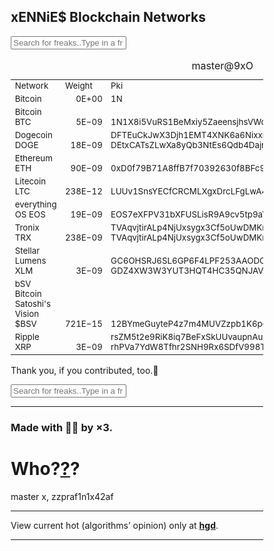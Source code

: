 <html>
<head>
<meta name="viewport" content="width=device-width, initial-scale=0.25">
<style>
* {
  box-sizing: border-box;
}

#myInput {
  background-image: url(https://avatars1.githubusercontent.com/u/13474314?s=24&v=4);
  background-position: 10px 10px;
  background-repeat: no-repeat;
  width: 100%;
  font-size: 16px;
  padding: 12px 20px 12px 40px;
  border: 1px solid #ddd;
  margin-bottom: 12px;
}

#myTable {
  border-collapse: collapse;
  width: 100%;
  border: 1px solid #ddd;
  font-size: 18px;
}

#myTable th, #myTable td {
  text-align: left;
  padding: 12px;
}

#myTable tr {
  border-bottom: 1px solid #ddd;
}

#myTable tr.header, #myTable tr:hover {
  background-color: #f1f1f1;
}
</style>
</head>
<body>
<h2>xENNiE$ Blockchain Networks</h2>
<input type="text" id="myInput" onkeyup="myFunction()" placeholder="Search for freaks..Type in a fr↑">


<table id="myTable" cellspacing="0" cellpadding="3">
<caption>master@9xO</caption>
<tr>
<td  valign="bottom"  align="left"  style=" font-size:10pt;">Network</td>
<td  valign="bottom"  align="left"  style=" font-size:10pt;">Weight</td>
<td  valign="bottom"  align="left"  style=" font-size:10pt;">Pki</td>
<td  style=""></td>
</tr>
<tr>
<td  valign="bottom"  align="left"  style=" font-size:10pt;">Bitcoin</td>
<td  valign="bottom"  align="right"  style=" font-size:10pt;">0E+00</td>
<td  valign="bottom"  align="left"  style=" font-size:10pt;">1N</td>
<td  style=""></td>
</tr>
<tr>
<td  valign="bottom"  align="left"  style=" font-size:10pt;">Bitcoin BTC</td>
<td  valign="bottom"  align="right"  style=" font-size:10pt;">5E&#8722;09</td>
<td  valign="bottom"  align="left"  style=" font-size:10pt;">1N1X8i5VuRS1BeMxiy5ZaeensjhsVWdQeC</td>
<td  style=""></td>
</tr>
<tr>
<td  valign="bottom"  align="left"  style=" font-size:10pt;">Dogecoin DOGE</td>
<td  valign="bottom"  align="right"  style=" font-size:10pt;">18E&#8722;09</td>
<td  valign="bottom"  align="left"  style=" font-size:10pt;">DFTEuCkJwX3Djh1EMT4XNK6a6NixxrMfhx DEtxCATsZLwXa8yQb3NtEs6Qdb4Dajr1Sx</td>
<td  style=""></td>
</tr>
<tr>
<td  valign="bottom"  align="left"  style=" font-size:10pt;">Ethereum ETH</td>
<td  valign="bottom"  align="right"  style=" font-size:10pt;">90E&#8722;09</td>
<td  valign="bottom"  align="left"  style=" font-size:10pt;">0xD0f79B71A8ffB7f70392630f8BFc900fcA27af42</td>
<td  style=""></td>
</tr>
<tr>
<td  valign="bottom"  align="left"  style=" font-size:10pt;">Litecoin LTC</td>
<td  valign="bottom"  align="right"  style=" font-size:10pt;">238E&#8722;12</td>
<td  valign="bottom"  align="left"  style=" font-size:10pt;">LUUv1SnsYECfCRCMLXgxDrcLFgLwA4PRaf</td>
<td  style=""></td>
</tr>
<tr>
<td  valign="bottom"  align="left"  style=" font-size:10pt;">everything OS EOS</td>
<td  valign="bottom"  align="right"  style=" font-size:10pt;">19E&#8722;09</td>
<td  valign="bottom"  align="left"  style=" font-size:10pt;">EOS7eXFPV31bXFUSLisR9A9cv5tp9aVdPKWH1NWjWy3vCukKn3E3G</td>
<td  style=""></td>
</tr>
<tr>
<td  valign="bottom"  align="left"  style=" font-size:10pt;">Tronix TRX</td>
<td  valign="bottom"  align="right"  style=" font-size:10pt;">238E&#8722;09</td>
<td  valign="bottom"  align="left"  style=" font-size:10pt;">TVAqvjtirALp4NjUxsygx3Cf5oUwDMKmSf TVAqvjtirALp4NjUxsygx3Cf5oUwDMKmSf</td>
<td  style=""></td>
</tr>
<tr>
<td  valign="bottom"  align="left"  style=" font-size:10pt;">Stellar Lumens XLM</td>
<td  valign="bottom"  align="right"  style=" font-size:10pt;">3E&#8722;09</td>
<td colspan="2"  valign="bottom"  align="left"  style=" font-size:10pt;">GC6OHSRJ6SL6GP6F4LPF253AAODCGCYHILPICJ47E634GQOYY3FSOENR GDZ4XW3W3YUT3HQT4HC35QNJAVRFXSO666UYPJMXZFIHB5UY6YXQCOVN</td>
</tr>
<tr><td  valign="bottom"  align="left"  style=" font-size:10pt;">bSV Bitcoin Satoshi's Vision $BSV</td>
<td  valign="bottom"  align="right"  style=" font-size:10pt;">721E&#8722;15</td>
<td colspan="2"  valign="bottom"  align="left"  style=" font-size:10pt;">12BYmeGuyteP4z7m4MUVZzpb1K6peP1Yx3</td>
</tr><tr>
<td  valign="bottom"  align="left"  style=" font-size:10pt;">Ripple XRP</td>
<td  valign="bottom"  align="right"  style=" font-size:10pt;">3E&#8722;09</td>
<td colspan="2"  valign="bottom"  align="left"  style=" font-size:10pt;">rsZM5t2e9RiK8iq7BeFxSkUUvaupnAubLe rhPVa7YdW8Tfhr2SNH9Rx6SDfV998TGUYd</td>
</tr>
</table>

Thank you, if you contributed, too.🖤
  
<script>
function myFunction() {
  var input, filter, table, tr, td, i, txtValue;
  input = document.getElementById("myInput");
  filter = input.value.toUpperCase();
  table = document.getElementById("myTable");
  tr = table.getElementsByTagName("tr");
  for (i = 0; i < tr.length; i++) {
    td = tr[i].getElementsByTagName("td")[0];
    if (td) {
      txtValue = td.textContent || td.innerText;
      if (txtValue.toUpperCase().indexOf(filter) > -1) {
        tr[i].style.display = "";
      } else {
        tr[i].style.display = "none";
      }
    }       
  }
}
</script>
<input type="text" id="myInput" onkeyup="myFunction()" placeholder="Search for freaks..Type in a fr↑">


<hr>
<h3>Made with 🚬💥 by ×3.</h3>
<h1>
  Who?<a href="https://itsN1X.github.io/" target="_blank" >?</a>?
</h1>
master x, zzpraf1n1x42af
<br><hr>
View current hot (algorithms’ opinion) only at <a href="https://9xo.github.io/hgd" target="_blank" ><strong>hgd</strong></a>.
</body><hr><br><br>

</html>
